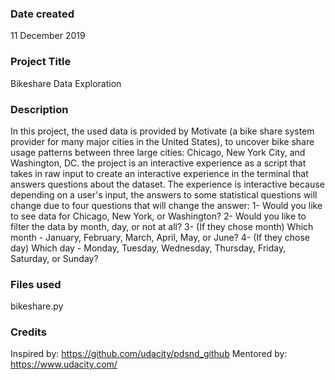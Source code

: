 ### Date created
11 December 2019

### Project Title
Bikeshare Data Exploration

### Description
In this project, the used data is provided by Motivate (a bike share system provider for many major cities in the United States), 
to uncover bike share usage patterns between three large cities: Chicago, New York City, and Washington, DC.
the project is an interactive experience as a script that takes in raw input to create an interactive experience in the terminal 
that answers questions about the dataset. The experience is interactive because depending on a user's input, 
the answers to some statistical questions will change due to four questions that will change the answer:
 1- Would you like to see data for Chicago, New York, or Washington?
 2- Would you like to filter the data by month, day, or not at all?
 3- (If they chose month) Which month - January, February, March, April, May, or June?
 4- (If they chose day) Which day - Monday, Tuesday, Wednesday, Thursday, Friday, Saturday, or Sunday?

### Files used
bikeshare.py

### Credits
Inspired by: https://github.com/udacity/pdsnd_github
Mentored by: https://www.udacity.com/

